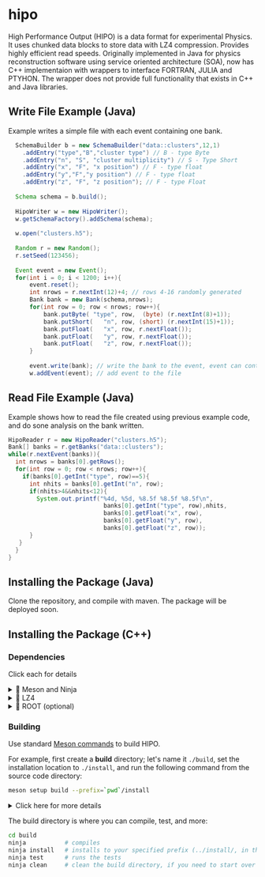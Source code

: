 # hipo

High Performance Output (HIPO) is a data format for experimental Physics.
It uses chunked data blocks to store data with LZ4 compression. Provides highly 
efficient read speeds. Originally implemented in Java for physics reconstruction
software using service oriented architecture (SOA), now has C++ implementaion 
with wrappers to interface FORTRAN, JULIA and PTYHON. The wrapper does not provide full 
functionality that exists in C++ and Java libraries.

## Write File Example (Java)

Example writes a simple file with each event containing one bank.

``` java
  SchemaBuilder b = new SchemaBuilder("data::clusters",12,1)
    .addEntry("type","B","cluster type") // B - type Byte
    .addEntry("n", "S", "cluster multiplicity") // S - Type Short
    .addEntry("x", "F", "x position") // F - type float
    .addEntry("y","F","y position") // F - type float
    .addEntry("z", "F", "z position"); // F - type Float
        
  Schema schema = b.build();
        
  HipoWriter w = new HipoWriter();
  w.getSchemaFactory().addSchema(schema);
        
  w.open("clusters.h5");
        
  Random r = new Random();
  r.setSeed(123456);
        
  Event event = new Event();
  for(int i = 0; i < 1200; i++){
      event.reset();
      int nrows = r.nextInt(12)+4; // rows 4-16 randomly generated
      Bank bank = new Bank(schema,nrows);
      for(int row = 0; row < nrows; row++){
          bank.putByte( "type", row,  (byte) (r.nextInt(8)+1));
          bank.putShort(   "n", row, (short) (r.nextInt(15)+1));
          bank.putFloat(   "x", row, r.nextFloat());
          bank.putFloat(   "y", row, r.nextFloat());
          bank.putFloat(   "z", row, r.nextFloat());
      }
            
      event.write(bank); // write the bank to the event, event can contain multiple
      w.addEvent(event); // add event to the file
```

## Read File Example (Java)

Example shows how to read the file created using previous example code, and do sone analysis 
on the bank written.

``` java
HipoReader r = new HipoReader("clusters.h5");        
Bank[] banks = r.getBanks("data::clusters");
while(r.nextEvent(banks)){
  int nrows = banks[0].getRows();
  for(int row = 0; row < nrows; row++){
    if(banks[0].getInt("type", row)==5){
      int nhits = banks[0].getInt("n", row);
      if(nhits>4&&nhits<12){
        System.out.printf("%4d, %5d, %8.5f %8.5f %8.5f\n",
                           banks[0].getInt("type", row),nhits,
                           banks[0].getFloat("x", row),
                           banks[0].getFloat("y", row),
                           banks[0].getFloat("z", row));
      }
   }
  }
}
```


## Installing the Package (Java)

Clone the repository, and compile with maven. The package will be deployed soon.


## Installing the Package (C++)

### Dependencies
Click each for details
<details>
<summary>🔸 Meson and Ninja</summary>

> - Meson: <https://mesonbuild.com/>
> - Ninja: <https://ninja-build.org/>
>
> Likely available in your package manager (`apt`, `brew`, `dnf`, _etc_.),
> but the versions may be too old, in which case, use `pip` (`python -m pip install meson ninja`)
</details>

<details>
<summary>🔸 LZ4</summary>

> - LZ4: <https://lz4.org/>
>
> Likely available in your package manager, but if you do not have it, it will be installed locally for you
</details>

<details>
<summary>🔸 ROOT (optional)</summary>

> - ROOT: <https://root.cern.ch/>
>
> ROOT is _optional_ and _only_ needed for certain extensions and examples, such as [`HipoDataFrame`](/extensions/dataframes);
> if you do not have ROOT, the complete HIPO library will still be built.
</details>

### Building

Use standard [Meson commands](https://mesonbuild.com/Quick-guide.html) to build HIPO.

For example, first create a **build** directory; let's name it `./build`, set the installation location to `./install`, and
run the following command from the source code directory:
```bash
meson setup build --prefix=`pwd`/install
```
<details>
<summary>Click here for more details</summary>

> - you may run this command from _any_ directory; in that case, provide the path to the source code directory (_e.g._,
>   `meson setup build /path/to/source`)
> - the installation prefix must be an _absolute path_; you can change it later (`meson configure`)
</details>

The build directory is where you can compile, test, and more:
```bash
cd build
ninja           # compiles
ninja install   # installs to your specified prefix (../install/, in the example)
ninja test      # runs the tests
ninja clean     # clean the build directory, if you need to start over
